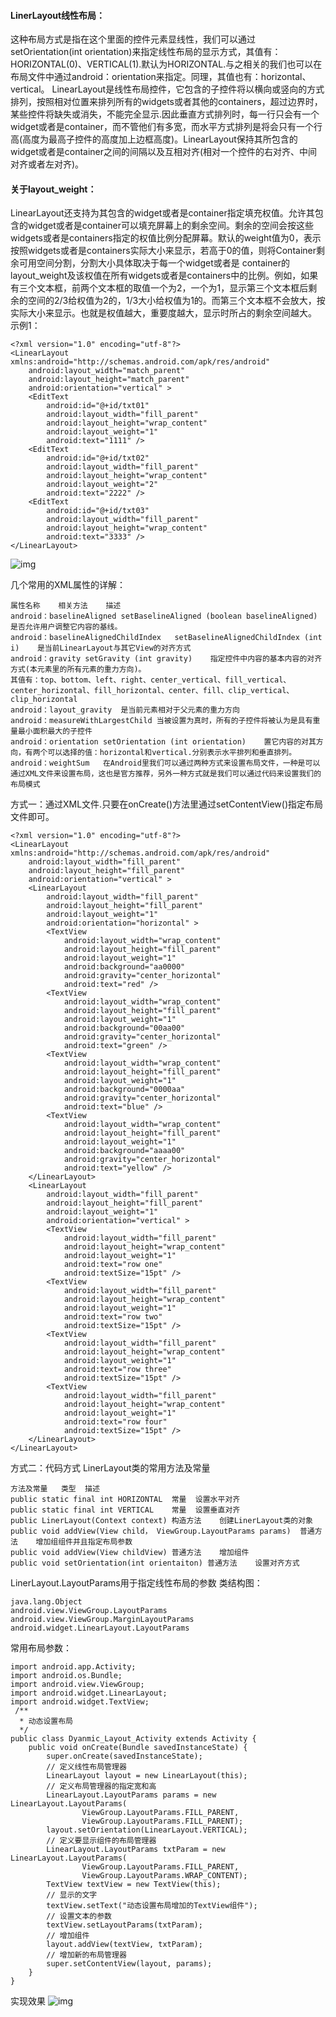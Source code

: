 #### LinerLayout线性布局：
这种布局方式是指在这个里面的控件元素显线性，我们可以通过setOrientation(int orientation)来指定线性布局的显示方式，其值有：HORIZONTAL(0)、VERTICAL(1).默认为HORIZONTAL.与之相关的我们也可以在布局文件中通过android：orientation来指定。同理，其值也有：horizontal、vertical。
LinearLayout是线性布局控件，它包含的子控件将以横向或竖向的方式排列，按照相对位置来排列所有的widgets或者其他的containers，超过边界时，某些控件将缺失或消失，不能完全显示.因此垂直方式排列时，每一行只会有一个widget或者是container，而不管他们有多宽，而水平方式排列是将会只有一个行高(高度为最高子控件的高度加上边框高度)。LinearLayout保持其所包含的widget或者是container之间的间隔以及互相对齐(相对一个控件的右对齐、中间对齐或者左对齐)。
#### 关于layout_weight：
LinearLayout还支持为其包含的widget或者是container指定填充权值。允许其包含的widget或者是container可以填充屏幕上的剩余空间。剩余的空间会按这些widgets或者是containers指定的权值比例分配屏幕。默认的weight值为0，表示按照widgets或者是containers实际大小来显示，若高于0的值，则将Container剩余可用空间分割，分割大小具体取决于每一个widget或者是 container的layout_weight及该权值在所有widgets或者是containers中的比例。例如，如果有三个文本框，前两个文本框的取值一个为2，一个为1，显示第三个文本框后剩余的空间的2/3给权值为2的，1/3大小给权值为1的。而第三个文本框不会放大，按实际大小来显示。也就是权值越大，重要度越大，显示时所占的剩余空间越大。
示例1：
```  
<?xml version="1.0" encoding="utf-8"?>
<LinearLayout xmlns:android="http://schemas.android.com/apk/res/android"
    android:layout_width="match_parent"
    android:layout_height="match_parent"
    android:orientation="vertical" >
    <EditText
        android:id="@+id/txt01"
        android:layout_width="fill_parent"
        android:layout_height="wrap_content"
        android:layout_weight="1"
        android:text="1111" />
    <EditText
        android:id="@+id/txt02"
        android:layout_width="fill_parent"
        android:layout_height="wrap_content"
        android:layout_weight="2"
        android:text="2222" />
    <EditText
        android:id="@+id/txt03"
        android:layout_width="fill_parent"
        android:layout_height="wrap_content"
        android:text="3333" />
</LinearLayout>
```

![img](http://emanual.github.io/md-android/img/view_layout/07_layout.jpg) 

几个常用的XML属性的详解：
```  
属性名称	相关方法	描述
android：baselineAligned	setBaselineAligned (boolean baselineAligned)	是否允许用户调整它内容的基线。
android：baselineAlignedChildIndex	setBaselineAlignedChildIndex (int i)	是当前LinearLayout与其它View的对齐方式
android：gravity	setGravity (int gravity)	指定控件中内容的基本内容的对齐方式(本元素里的所有元素的重力方向)。
其值有：top、bottom、left、right、center_vertical、fill_vertical、center_horizontal、fill_horizontal、center、fill、clip_vertical、clip_horizontal
android：layout_gravity	是当前元素相对于父元素的重力方向
android：measureWithLargestChild	当被设置为真时，所有的子控件将被认为是具有重量最小面积最大的子控件
android：orientation	setOrientation (int orientation)	置它内容的对其方向，有两个可以选择的值：horizontal和vertical.分别表示水平排列和垂直排列。
android：weightSum	在Android里我们可以通过两种方式来设置布局文件，一种是可以通过XML文件来设置布局，这也是官方推荐，另外一种方式就是我们可以通过代码来设置我们的布局模式
```
方式一：通过XML文件.只要在onCreate()方法里通过setContentView()指定布局文件即可。
```  
<?xml version="1.0" encoding="utf-8"?>
<LinearLayout xmlns:android="http://schemas.android.com/apk/res/android"
    android:layout_width="fill_parent"
    android:layout_height="fill_parent"
    android:orientation="vertical" >
    <LinearLayout
        android:layout_width="fill_parent"
        android:layout_height="fill_parent"
        android:layout_weight="1"
        android:orientation="horizontal" >
        <TextView
            android:layout_width="wrap_content"
            android:layout_height="fill_parent"
            android:layout_weight="1"
            android:background="aa0000"
            android:gravity="center_horizontal"
            android:text="red" />
        <TextView
            android:layout_width="wrap_content"
            android:layout_height="fill_parent"
            android:layout_weight="1"
            android:background="00aa00"
            android:gravity="center_horizontal"
            android:text="green" />
        <TextView
            android:layout_width="wrap_content"
            android:layout_height="fill_parent"
            android:layout_weight="1"
            android:background="0000aa"
            android:gravity="center_horizontal"
            android:text="blue" />
        <TextView
            android:layout_width="wrap_content"
            android:layout_height="fill_parent"
            android:layout_weight="1"
            android:background="aaaa00"
            android:gravity="center_horizontal"
            android:text="yellow" />
    </LinearLayout>
    <LinearLayout
        android:layout_width="fill_parent"
        android:layout_height="fill_parent"
        android:layout_weight="1"
        android:orientation="vertical" >
        <TextView
            android:layout_width="fill_parent"
            android:layout_height="wrap_content"
            android:layout_weight="1"
            android:text="row one"
            android:textSize="15pt" />
        <TextView
            android:layout_width="fill_parent"
            android:layout_height="wrap_content"
            android:layout_weight="1"
            android:text="row two"
            android:textSize="15pt" />
        <TextView
            android:layout_width="fill_parent"
            android:layout_height="wrap_content"
            android:layout_weight="1"
            android:text="row three"
            android:textSize="15pt" />
        <TextView
            android:layout_width="fill_parent"
            android:layout_height="wrap_content"
            android:layout_weight="1"
            android:text="row four"
            android:textSize="15pt" />
    </LinearLayout>
</LinearLayout>
```
方式二：代码方式
LinerLayout类的常用方法及常量
```  
方法及常量	类型	描述
public static final int HORIZONTAL	常量	设置水平对齐
public static final int VERTICAL	常量	设置垂直对齐
public LinerLayout(Context context)	构造方法	创建LinerLayout类的对象
public void addView(View child， ViewGroup.LayoutParams params)	普通方法	增加组组件并且指定布局参数
public void addView(View childView)	普通方法	增加组件
public void setOrientation(int orientaiton)	普通方法	设置对齐方式
```
LinerLayout.LayoutParams用于指定线性布局的参数
类结构图：
```  
java.lang.Object
android.view.ViewGroup.LayoutParams
android.view.ViewGroup.MarginLayoutParams
android.widget.LinearLayout.LayoutParams
```
常用布局参数：
```  
import android.app.Activity;
import android.os.Bundle;
import android.view.ViewGroup;
import android.widget.LinearLayout;
import android.widget.TextView;
 /**
  * 动态设置布局
  */
public class Dyanmic_Layout_Activity extends Activity {
	public void onCreate(Bundle savedInstanceState) {
		super.onCreate(savedInstanceState);
		// 定义线性布局管理器
		LinearLayout layout = new LinearLayout(this);
		// 定义布局管理器的指定宽和高
		LinearLayout.LayoutParams params = new LinearLayout.LayoutParams(
				ViewGroup.LayoutParams.FILL_PARENT,
				ViewGroup.LayoutParams.FILL_PARENT);
		layout.setOrientation(LinearLayout.VERTICAL);
		// 定义要显示组件的布局管理器
		LinearLayout.LayoutParams txtParam = new LinearLayout.LayoutParams(
				ViewGroup.LayoutParams.FILL_PARENT,
				ViewGroup.LayoutParams.WRAP_CONTENT);
		TextView textView = new TextView(this);
		// 显示的文字
		textView.setText("动态设置布局增加的TextView组件");
		// 设置文本的参数
		textView.setLayoutParams(txtParam);
		// 增加组件
		layout.addView(textView, txtParam);
		// 增加新的布局管理器
		super.setContentView(layout, params);
	}
}
```
实现效果
![img](http://emanual.github.io/md-android/img/view_layout/07_layout2.jpg)  